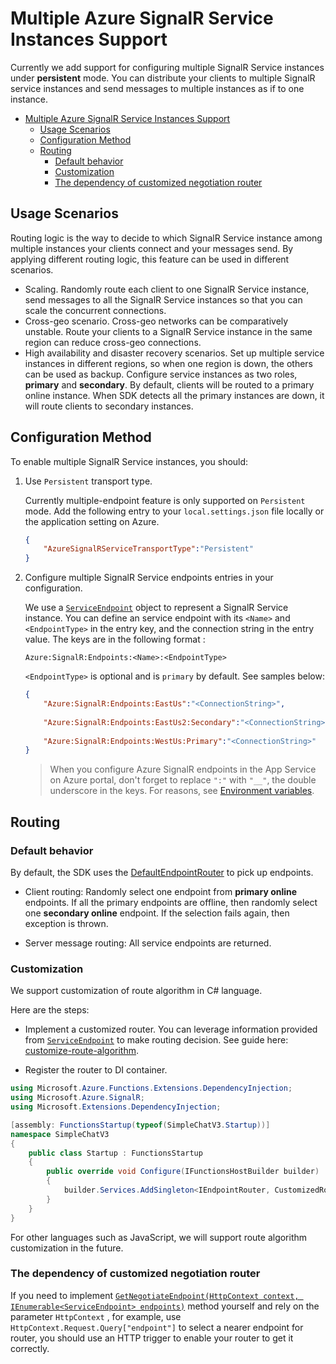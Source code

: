 # Multiple Azure SignalR Service Instances Support
Currently we add support for configuring multiple SignalR Service instances under **persistent** mode. You can distribute your clients to multiple SignalR service instances and send messages to multiple instances as if to one instance. 

<!-- TOC -->

- [Multiple Azure SignalR Service Instances Support](#multiple-azure-signalr-service-instances-support)
  - [Usage Scenarios](#usage-scenarios)
  - [Configuration Method](#configuration-method)
  - [Routing](#routing)
    - [Default behavior](#default-behavior)
    - [Customization](#customization)
    - [The dependency of customized negotiation router](#the-dependency-of-customized-negotiation-router)

<!-- /TOC -->

## Usage Scenarios
Routing logic is the way to decide to which SignalR Service instance among multiple instances your clients connect and your messages send. By applying different routing logic, this feature can be used in different scenarios. 
* Scaling. Randomly route each client to one SignalR Service instance, send messages to all the SignalR Service instances so that you can scale the concurrent connections.
* Cross-geo scenario. Cross-geo networks can be comparatively unstable. Route your clients to a SignalR Service instance in the same region can reduce cross-geo connections.
* High availability and disaster recovery scenarios. Set up multiple service instances in different regions, so when one region is down, the others can be used as backup. Configure service instances as two roles, **primary** and **secondary**. By default, clients will be routed to a primary online instance. When SDK detects all the primary instances are down, it will route clients to secondary instances.

## Configuration Method

To enable multiple SignalR Service instances, you should: 

1. Use `Persistent` transport type.

    Currently multiple-endpoint feature is only supported on `Persistent` mode. Add the following entry to your `local.settings.json` file locally or the application setting on Azure.

    ```json
    {
        "AzureSignalRServiceTransportType":"Persistent"
    }
    ```

2. Configure multiple SignalR Service endpoints entries in your configuration.

    We use a [`ServiceEndpoint`](https://github.com/Azure/azure-signalr/blob/dev/src/Microsoft.Azure.SignalR.Common/Endpoints/ServiceEndpoint.cs) object to represent a SignalR Service instance. You can define an service endpoint with its `<Name>` and `<EndpointType>` in the entry key, and the connection string in the entry value. The keys are in the following format : 

    ```
    Azure:SignalR:Endpoints:<Name>:<EndpointType>
    ```

    `<EndpointType>` is optional and is `primary` by default. See samples below:
        
    ```json
    {
        "Azure:SignalR:Endpoints:EastUs":"<ConnectionString>",
        
        "Azure:SignalR:Endpoints:EastUs2:Secondary":"<ConnectionString>",
        
        "Azure:SignalR:Endpoints:WestUs:Primary":"<ConnectionString>"
    }
    ```

    > When you configure Azure SignalR endpoints in the App Service on Azure portal, don't forget to replace `":"` with `"__"`, the double underscore in the keys. For reasons, see [Environment variables](https://docs.microsoft.com/en-us/aspnet/core/fundamentals/configuration/?view=aspnetcore-5.0#environment-variables).

## Routing

### Default behavior
By default, the SDK uses the [DefaultEndpointRouter](https://github.com/Azure/azure-signalr/blob/dev/src/Microsoft.Azure.SignalR/EndpointRouters/DefaultEndpointRouter.cs) to pick up endpoints.

* Client routing: Randomly select one endpoint from **primary online** endpoints. If all the primary endpoints are offline, then randomly select one **secondary online** endpoint. If the selection fails again, then exception is thrown.

* Server message routing: All service endpoints are returned.

### Customization
We support customization of route algorithm in C# language. 

Here are the steps:
* Implement a customized router. You can leverage information provided from [`ServiceEndpoint`](https://github.com/Azure/azure-signalr/blob/dev/src/Microsoft.Azure.SignalR.Common/Endpoints/ServiceEndpoint.cs) to make routing decision. See guide here: [customize-route-algorithm](https://github.com/Azure/azure-signalr/blob/dev/docs/sharding.md#customize-route-algorithm).

* Register the router to DI container.
```cs
using Microsoft.Azure.Functions.Extensions.DependencyInjection;
using Microsoft.Azure.SignalR;
using Microsoft.Extensions.DependencyInjection;

[assembly: FunctionsStartup(typeof(SimpleChatV3.Startup))]
namespace SimpleChatV3
{
    public class Startup : FunctionsStartup
    {
        public override void Configure(IFunctionsHostBuilder builder)
        {
            builder.Services.AddSingleton<IEndpointRouter, CustomizedRouter>();
        }
    }
}
```

For other languages such as JavaScript, we will support route algorithm customization in the future.

### The dependency of customized negotiation router
If you need to implement [`GetNegotiateEndpoint(HttpContext context, IEnumerable<ServiceEndpoint> endpoints)`](https://github.com/Azure/azure-signalr/blob/dev/src/Microsoft.Azure.SignalR/EndpointRouters/IEndpointRouter.cs) method yourself and rely on the parameter `HttpContext` , for example, use `HttpContext.Request.Query["endpoint"]` to select a nearer endpoint for router, you should use an HTTP trigger to enable your router to get it correctly.

<!--Todo New methods for class-based mode-->